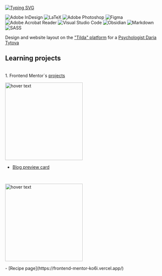 
<a href="https://git.io/typing-svg"><img src="https://readme-typing-svg.herokuapp.com?font=Catamaran&weight=800&size=28&pause=1000&color=0652E4D4&width=435&lines=A+Typesetter+%2F+Learning+Frontend" alt="Typing SVG" /></a>

![Adobe InDesign](https://img.shields.io/badge/Adobe%20InDesign-49021F?style=for-the-badge&logo=adobeindesign&logoColor=white)
![LaTeX](https://img.shields.io/badge/latex-%23008080.svg?style=for-the-badge&logo=latex&logoColor=white)
![Adobe Photoshop](https://img.shields.io/badge/adobe%20photoshop-%2331A8FF.svg?style=for-the-badge&logo=adobe%20photoshop&logoColor=white)
![Figma](https://img.shields.io/badge/figma-%23F24E1E.svg?style=for-the-badge&logo=figma&logoColor=white)
![Adobe Acrobat Reader](https://img.shields.io/badge/Adobe%20Acrobat%20Reader-EC1C24.svg?style=for-the-badge&logo=Adobe%20Acrobat%20Reader&logoColor=white)
![Visual Studio Code](https://img.shields.io/badge/Visual%20Studio%20Code-0078d7.svg?style=for-the-badge&logo=visual-studio-code&logoColor=white)
![Obsidian](https://img.shields.io/badge/Obsidian-%23483699.svg?style=for-the-badge&logo=obsidian&logoColor=white)
![Markdown](https://img.shields.io/badge/markdown-%23000000.svg?style=for-the-badge&logo=markdown&logoColor=white)
![SASS](https://img.shields.io/badge/SASS-hotpink.svg?style=for-the-badge&logo=SASS&logoColor=white)

Design and website layout on the <a href="https://tilda.cc/ru/">"Tilda" platform</a> for a <a href="https://daryatitova.tilda.ws/">Psychologist Daria Tytova</a> 

## Learning projects
<br>
1. Frontend Mentor`s <a href="https://www.frontendmentor.io/profile/Pavlinova/">projects</a>

<p>
  <img src="https://github.com/user-attachments/assets/c18995a5-f6c7-4d1f-9c19-aba1a8491c32" width="250" title="hover text">
<!--   <img src="https://github.com/user-attachments/assets/c18995a5-f6c7-4d1f-9c19-aba1a8491c32" width="350" alt="accessibility text"> -->
</p>

  - [Blog preview card](https://frontend-mentor-three-pink.vercel.app/)
<br>
<p>
  <img src="https://github.com/user-attachments/assets/ef9041db-d686-4b4b-867b-060929da5dff" width="250" title="hover text">
<!--   <img src="https://github.com/user-attachments/assets/c18995a5-f6c7-4d1f-9c19-aba1a8491c32" width="350" alt="accessibility text"> -->
</p>
  - [Recipe page](https://frontend-mentor-ko6i.vercel.app/)




